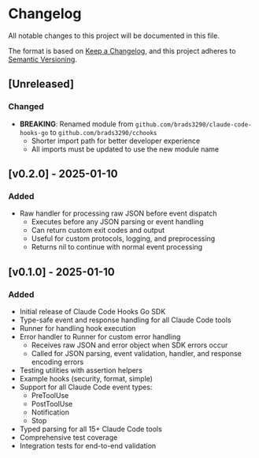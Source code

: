 # Changelog

All notable changes to this project will be documented in this file.

The format is based on [Keep a Changelog](https://keepachangelog.com/en/1.0.0/),
and this project adheres to [Semantic Versioning](https://semver.org/spec/v2.0.0.html).

## [Unreleased]

### Changed
- **BREAKING**: Renamed module from `github.com/brads3290/claude-code-hooks-go` to `github.com/brads3290/cchooks`
  - Shorter import path for better developer experience
  - All imports must be updated to use the new module name

## [v0.2.0] - 2025-01-10

### Added
- Raw handler for processing raw JSON before event dispatch
  - Executes before any JSON parsing or event handling
  - Can return custom exit codes and output
  - Useful for custom protocols, logging, and preprocessing
  - Returns nil to continue with normal event processing

## [v0.1.0] - 2025-01-10

### Added
- Initial release of Claude Code Hooks Go SDK
- Type-safe event and response handling for all Claude Code tools
- Runner for handling hook execution
- Error handler to Runner for custom error handling
  - Receives raw JSON and error object when SDK errors occur
  - Called for JSON parsing, event validation, handler, and response encoding errors
- Testing utilities with assertion helpers
- Example hooks (security, format, simple)
- Support for all Claude Code event types:
  - PreToolUse
  - PostToolUse
  - Notification
  - Stop
- Typed parsing for all 15+ Claude Code tools
- Comprehensive test coverage
- Integration tests for end-to-end validation